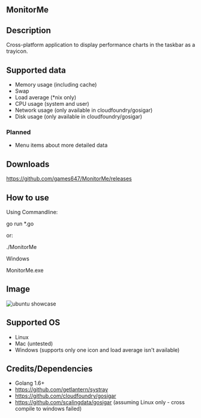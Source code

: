 ## MonitorMe

## Description

Cross-platform application to display performance charts in the taskbar as a trayicon.

## Supported data

* Memory usage (including cache)
* Swap
* Load average (*nix only)
* CPU usage (system and user)
* Network usage (only available in cloudfoundry/gosigar)
* Disk usage (only available in cloudfoundry/gosigar)

### Planned 

* Menu items about more detailed data

## Downloads

https://github.com/games647/MonitorMe/releases

## How to use

Using Commandline:

go run *.go

or:

./MonitorMe

Windows

MonitorMe.exe

## Image

![ubuntu showcase](http://i.imgur.com/9s8vXIz.png)

## Supported OS

* Linux
* Mac (untested)
* Windows (supports only one icon and load average isn't available)

## Credits/Dependencies

* Golang 1.6+
* https://github.com/getlantern/systray
* https://github.com/cloudfoundry/gosigar
* https://github.com/scalingdata/gosigar (assuming Linux only - cross compile to windows failed)